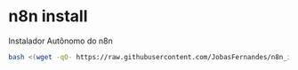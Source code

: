 # n8n install
Instalador Autônomo do n8n

```bash
bash <(wget -qO- https://raw.githubusercontent.com/JobasFernandes/n8n_install/main/install.sh)
```